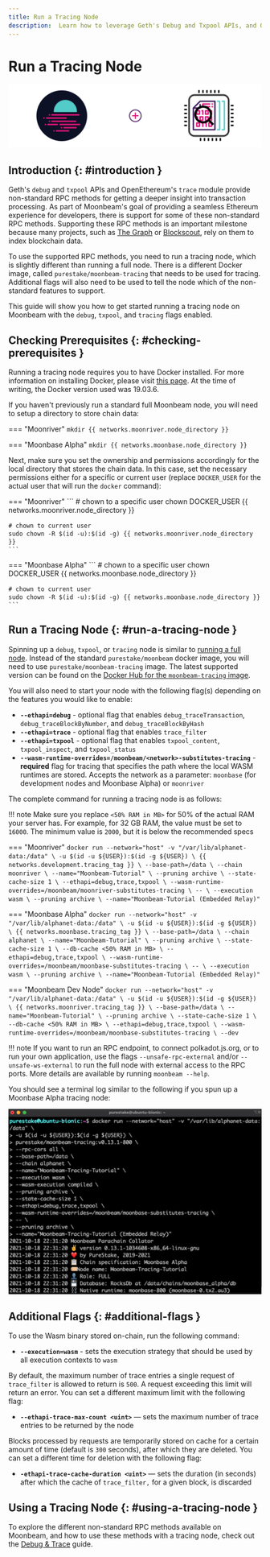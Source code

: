 ```yaml
---
title: Run a Tracing Node
description:  Learn how to leverage Geth's Debug and Txpool APIs, and OpenEthereum's Trace module to run a tracing node on Moonbeam
---
```


# Run a Tracing Node

![Debug & Trace Moonbeam Banner](/images/node-operators/networks/tracing-node/tracing-node-banner.png)

## Introduction {: #introduction } 

Geth's `debug` and `txpool` APIs and OpenEthereum's `trace` module provide non-standard RPC methods for getting a deeper insight into transaction processing. As part of Moonbeam's goal of providing a seamless Ethereum experience for developers, there is support for some of these non-standard RPC methods. Supporting these RPC methods is an important milestone because many projects, such as [The Graph](https://thegraph.com/) or [Blockscout](https://docs.blockscout.com/), rely on them to index blockchain data.

To use the supported RPC methods, you need to run a tracing node, which is slightly different than running a full node. There is a different Docker image, called `purestake/moonbeam-tracing` that needs to be used for tracing. Additional flags will also need to be used to tell the node which of the non-standard features to support.

This guide will show you how to get started running a tracing node on Moonbeam with the `debug`, `txpool`, and `tracing` flags enabled.

## Checking Prerequisites {: #checking-prerequisites }

Running a tracing node requires you to have Docker installed. For more information on installing Docker, please visit [this page](https://docs.docker.com/get-docker/). At the time of writing, the Docker version used was 19.03.6.

If you haven't previously run a standard full Moonbeam node, you will need to setup a directory to store chain data:

=== "Moonriver"
    ```
    mkdir {{ networks.moonriver.node_directory }}
    ```

=== "Moonbase Alpha"
    ```
    mkdir {{ networks.moonbase.node_directory }}
    ```

Next, make sure you set the ownership and permissions accordingly for the local directory that stores the chain data. In this case, set the necessary permissions either for a specific or current user (replace `DOCKER_USER` for the actual user that will run the `docker` command):

=== "Moonriver"
    ```
    # chown to a specific user
    chown DOCKER_USER {{ networks.moonriver.node_directory }}

    # chown to current user
    sudo chown -R $(id -u):$(id -g) {{ networks.moonriver.node_directory }}
    ```


=== "Moonbase Alpha"
    ```
    # chown to a specific user
    chown DOCKER_USER {{ networks.moonbase.node_directory }}

    # chown to current user
    sudo chown -R $(id -u):$(id -g) {{ networks.moonbase.node_directory }}
    ```

## Run a Tracing Node {: #run-a-tracing-node }

Spinning up a `debug`, `txpool`, or `tracing` node is similar to [running a full node](/node-operators/networks/run-a-node/overview/). Instead of the standard `purestake/moonbeam` docker image, you will need to use `purestake/moonbeam-tracing` image. The latest supported version can be found on the [Docker Hub for the `moonbeam-tracing` image](https://hub.docker.com/r/purestake/moonbeam-tracing/tags).

You will also need to start your node with the following flag(s) depending on the features you would like to enable:

  - **`--ethapi=debug`** - optional flag that enables `debug_traceTransaction`, `debug_traceBlockByNumber`, and `debug_traceBlockByHash`
  - **`--ethapi=trace`** - optional flag that enables `trace_filter` 
  - **`--ethapi=txpool`** - optional flag that enables `txpool_content`, `txpool_inspect`, and `txpool_status`
  - **`--wasm-runtime-overrides=/moonbeam/<network>-substitutes-tracing`** - **required** flag for tracing that specifies the path where the local WASM runtimes are stored. Accepts the network as a parameter: `moonbase` (for development nodes and Moonbase Alpha) or `moonriver` 

The complete command for running a tracing node is as follows:

!!! note
    Make sure you replace `<50% RAM in MB>` for 50% of the actual RAM your server has. For example, for 32 GB RAM, the value must be set to `16000`. The minimum value is `2000`, but it is below the recommended specs

=== "Moonriver"
    ```
    docker run --network="host" -v "/var/lib/alphanet-data:/data" \
    -u $(id -u ${USER}):$(id -g ${USER}) \
    {{ networks.development.tracing_tag }} \
    --base-path=/data \
    --chain moonriver \
    --name="Moonbeam-Tutorial" \
    --pruning archive \
    --state-cache-size 1 \
    --ethapi=debug,trace,txpool \
    --wasm-runtime-overrides=/moonbeam/moonriver-substitutes-tracing \
    -- \
    --execution wasm \
    --pruning archive \
    --name="Moonbeam-Tutorial (Embedded Relay)"
    ```

=== "Moonbase Alpha"
    ```
    docker run --network="host" -v "/var/lib/alphanet-data:/data" \
    -u $(id -u ${USER}):$(id -g ${USER}) \
    {{ networks.moonbase.tracing_tag }} \
    --base-path=/data \
    --chain alphanet \
    --name="Moonbeam-Tutorial" \
    --pruning archive \
    --state-cache-size 1 \
    --db-cache <50% RAM in MB> \
    --ethapi=debug,trace,txpool \
    --wasm-runtime-overrides=/moonbeam/moonbase-substitutes-tracing \
    -- \
    --execution wasm \
    --pruning archive \
    --name="Moonbeam-Tutorial (Embedded Relay)"
    ```

=== "Moonbeam Dev Node"
    ```
    docker run --network="host" -v "/var/lib/alphanet-data:/data" \
    -u $(id -u ${USER}):$(id -g ${USER}) \
    {{ networks.moonriver.tracing_tag }} \
    --base-path=/data \
    --name="Moonbeam-Tutorial" \
    --pruning archive \
    --state-cache-size 1 \
    --db-cache <50% RAM in MB> \
    --ethapi=debug,trace,txpool \
    --wasm-runtime-overrides=/moonbeam/moonbase-substitutes-tracing \
    --dev
    ```

!!! note
    If you want to run an RPC endpoint, to connect polkadot.js.org, or to run your own application, use the flags `--unsafe-rpc-external` and/or `--unsafe-ws-external` to run the full node with external access to the RPC ports.  More details are available by running `moonbeam --help`.  

You should see a terminal log similar to the following if you spun up a Moonbase Alpha tracing node:

![Debug API](/images/builders/tools/debug-trace/debug-trace-1.png)

## Additional Flags {: #additional-flags }

To use the Wasm binary stored on-chain, run the following command:

  - **`--execution=wasm`** - sets the execution strategy that should be used by all execution contexts to `wasm`

By default, the maximum number of trace entries a single request of `trace_filter` is allowed to return is `500`. A request exceeding this limit will return an error. You can set a different maximum limit with the following flag:

  - **`--ethapi-trace-max-count <uint>`** — sets the maximum number of trace entries to be returned by the node

Blocks processed by requests are temporarily stored on cache for a certain amount of time (default is `300` seconds), after which they are deleted. You can set a different time for deletion with the following flag:

  - **`-ethapi-trace-cache-duration <uint>`** — sets the duration (in seconds) after which the cache of `trace_filter,` for a given block, is discarded

## Using a Tracing Node {: #using-a-tracing-node }

To explore the different non-standard RPC methods available on Moonbeam, and how to use these methods with a tracing node, check out the [Debug & Trace](/builders/tools/debug-trace/) guide.